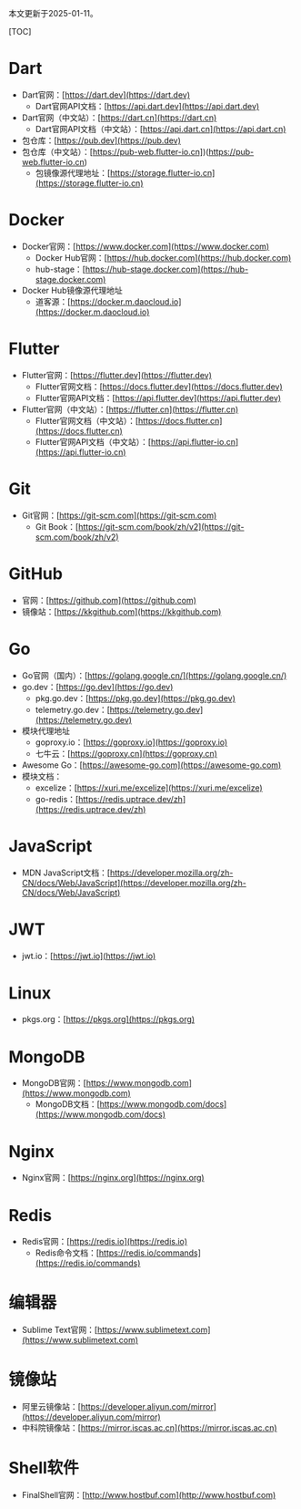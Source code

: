 本文更新于2025-01-11。

[TOC]

# Dart

* Dart官网：[https://dart.dev](https://dart.dev)
	* Dart官网API文档：[https://api.dart.dev](https://api.dart.dev)
* Dart官网（中文站）：[https://dart.cn](https://dart.cn)
	* Dart官网API文档（中文站）：[https://api.dart.cn](https://api.dart.cn)
* 包仓库：[https://pub.dev](https://pub.dev)
* 包仓库（中文站）：[https://pub-web.flutter-io.cn])(https://pub-web.flutter-io.cn)
	* 包镜像源代理地址：[https://storage.flutter-io.cn](https://storage.flutter-io.cn)

# Docker

* Docker官网：[https://www.docker.com](https://www.docker.com)
	* Docker Hub官网：[https://hub.docker.com](https://hub.docker.com)
	* hub-stage：[https://hub-stage.docker.com](https://hub-stage.docker.com)
* Docker Hub镜像源代理地址
	* 道客源：[https://docker.m.daocloud.io](https://docker.m.daocloud.io)

# Flutter

* Flutter官网：[https://flutter.dev](https://flutter.dev)
	* Flutter官网文档：[https://docs.flutter.dev](https://docs.flutter.dev)
	* Flutter官网API文档：[https://api.flutter.dev](https://api.flutter.dev)
* Flutter官网（中文站）：[https://flutter.cn](https://flutter.cn)
	* Flutter官网文档（中文站）：[https://docs.flutter.cn](https://docs.flutter.cn)
	* Flutter官网API文档（中文站）：[https://api.flutter-io.cn](https://api.flutter-io.cn)

# Git

* Git官网：[https://git-scm.com](https://git-scm.com)
	* Git Book：[https://git-scm.com/book/zh/v2](https://git-scm.com/book/zh/v2)

# GitHub

* 官网：[https://github.com](https://github.com)
* 镜像站：[https://kkgithub.com](https://kkgithub.com)

# Go

* Go官网（国内）：[https://golang.google.cn/](https://golang.google.cn/)
* go.dev：[https://go.dev](https://go.dev)
	* pkg.go.dev：[https://pkg.go.dev](https://pkg.go.dev)
	* telemetry.go.dev：[https://telemetry.go.dev](https://telemetry.go.dev)
* 模块代理地址
	* goproxy.io：[https://goproxy.io](https://goproxy.io)
	* 七牛云：[https://goproxy.cn](https://goproxy.cn)
* Awesome Go：[https://awesome-go.com](https://awesome-go.com)
* 模块文档：
	* excelize：[https://xuri.me/excelize](https://xuri.me/excelize)
	* go-redis：[https://redis.uptrace.dev/zh](https://redis.uptrace.dev/zh)

# JavaScript

* MDN JavaScript文档：[https://developer.mozilla.org/zh-CN/docs/Web/JavaScript](https://developer.mozilla.org/zh-CN/docs/Web/JavaScript)

# JWT

* jwt.io：[https://jwt.io](https://jwt.io)

# Linux

* pkgs.org：[https://pkgs.org](https://pkgs.org)

# MongoDB

* MongoDB官网：[https://www.mongodb.com](https://www.mongodb.com)
	* MongoDB文档：[https://www.mongodb.com/docs](https://www.mongodb.com/docs)

# Nginx

* Nginx官网：[https://nginx.org](https://nginx.org)

# Redis

* Redis官网：[https://redis.io](https://redis.io)
	* Redis命令文档：[https://redis.io/commands](https://redis.io/commands)

# 编辑器

* Sublime Text官网：[https://www.sublimetext.com](https://www.sublimetext.com)

# 镜像站

* 阿里云镜像站：[https://developer.aliyun.com/mirror](https://developer.aliyun.com/mirror)
* 中科院镜像站：[https://mirror.iscas.ac.cn](https://mirror.iscas.ac.cn)

# Shell软件

* FinalShell官网：[http://www.hostbuf.com](http://www.hostbuf.com)
